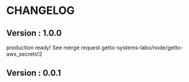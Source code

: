 # CHANGELOG

## Version : 1.0.0

production ready! See merge request getto-systems-labo/node/getto-aws_secrets!2


## Version : 0.0.1


